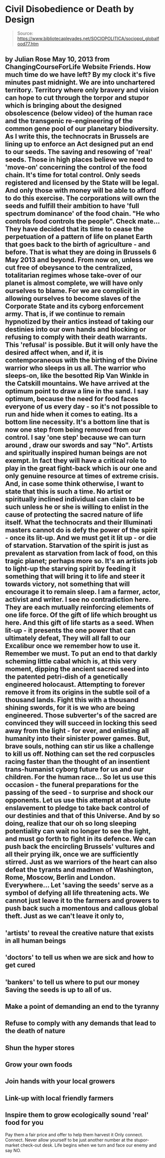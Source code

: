 # Civil Disobedience or Death by Design

> Source: https://www.bibliotecapleyades.net/SOCIOPOLITICA/sociopol_globalfood77.htm

by Julian Rose
May 10, 2013
from
ChangingCourseForLife Website
Friends. How much time do we have left?
By my clock it's five minutes past midnight.
We are into unchartered
territory. Territory where only bravery and vision can hope to cut through
the torpor and stupor which is bringing about the designed obsolescence
(below video) of
the human race and the
transgenic
re-engineering of the common gene pool of our planetary biodiversity.
As I write this, the technocrats in Brussels are lining up to enforce an Act
designed put an end to our seeds. The saving and resowing of 'real' seeds.
Those in high places believe we need to
'move-on' concerning
the control of the food chain. It's time
for total control. Only seeds registered and licensed by the State will be
legal. And only those with money will be able to afford to do this exercise.
The corporations will own the seeds and fulfill
their ambition to have 'full spectrum dominance' of the food chain.
"He who controls food controls the people".
Check mate...
They have decided that its time to cease the perpetuation of a pattern of
life on planet Earth that goes back to the birth of agriculture - and
before. That is what they are doing in Brussels 6 May 2013 and beyond.
From now on, unless we cut free of obeysance to
the centralized, totalitarian regimes whose take-over of our planet is
almost complete, we will have only ourselves to blame. For we are complicit
in allowing ourselves to become slaves of the Corporate State and its cyborg
enforcement army.
That is, if we continue to remain hypnotized by
their antics instead of taking our destinies into our own hands and blocking
or refusing to comply with their death warrants.
This 'refusal' is possible. But it will only
have the desired affect when, and if, it is contemporaneous with the
birthing of the Divine warrior who sleeps in us all. The warrior who
sleeps-on, like the besotted Rip Van Winkle in the Catskill mountains.
We have arrived at the optimum point to draw a line in the sand. I say
optimum, because the need for food faces everyone of us every day - so it's
not possible to run and hide when it comes to eating.
Its a bottom line necessity. It's a bottom line
that is now one step from being removed from our control. I say 'one step'
because we can turn around , draw our swords and say "No".
Artists and spiritually inspired human beings are not exempt. In fact they
will have a critical role to play in the great fight-back which is our one
and only genuine resource at times of extreme crisis. And, in case some
think otherwise, I want to state that this is such a time.
No artist or spiritually inclined individual can
claim to be such unless he or she is willing to enlist in the cause of
protecting the sacred nature of life itself.
What the technocrats and their Illuminati masters cannot do is defy the
power of the spirit - once its lit-up. And we must get it lit up - or die of
starvation.
Starvation of the spirit is just as prevalent as
starvation from lack of food, on this tragic planet; perhaps more so. It's
an artists job to light-up the starving spirit by feeding it something that
will bring it to life and steer it towards victory, not something that will
encourage it to remain sleep.
I am a farmer, actor, activist and writer. I see no contradiction here.
They are each mutually reinforcing elements of
one life force. Of the gift of life which brought us here. And this gift of
life starts as a seed.
When lit-up - it presents the one power that can
ultimately defeat,
They will all fall to our Excalibur once we
remember how to use it.
Remember we must. To put an end to that darkly scheming little cabal which
is, at this very moment, dipping the ancient sacred seed into the patented
petri-dish of a genetically engineered holocaust. Attempting to forever
remove it from its origins in the subtle soil of a thousand lands. Fight
this with a thousand shining swords, for it is we who are being engineered.
Those subverter's of the sacred are convinced they will succeed in locking
this seed away from the light - for ever, and enlisting all humanity into
their sinister power games.
But, brave souls, nothing can stir us like a
challenge to kill us off. Nothing can set the red corpuscles racing faster
than the thought of an insentient trans-humanist cyborg future for us and
our children. For the human race...
So let us use this occasion - the funeral
preparations for the passing of the seed - to surprise and shock our
opponents.
Let us use this attempt at absolute enslavement
to pledge to take back control of our destinies and that of this Universe.
And by so doing, realize that our oh so long sleeping potentiality can wait
no longer to see the light, and must go forth to fight in its defence.
We can push back the encircling Brussels' vultures and all their prying ilk,
once we are sufficiently stirred. Just as we warriors of the heart can also
defeat the tyrants and madmen of Washington, Rome, Moscow, Berlin and
London. Everywhere...
Let 'saving the seeds' serve as a symbol of defying all life threatening
acts.
We cannot just leave it to the farmers and
growers to push back such a momentous and callous global theft.
Just as we can't leave it only to,
-
'artists' to reveal the creative nature
that exists in all human beings
-
'doctors' to tell us when we are sick
and how to get cured
-
'bankers' to tell us where to put our
money
Saving the seeds is up to all of us.
-
Make a point of demanding an end to the
tyranny
-
Refuse to comply with any demands that
lead to the death of nature
-
Shun the hyper stores
-
Grow your own foods
-
Join hands with your local growers
-
Link-up with local friendly farmers
-
Inspire them to grow ecologically sound
'real' food for you
-
Pay them a fair price and offer to help
them harvest it
Only connect. Connect. Never allow yourself to
be just another number at the stupor-market check-out desk.
Life begins when we turn and face our enemy and
say NO.
